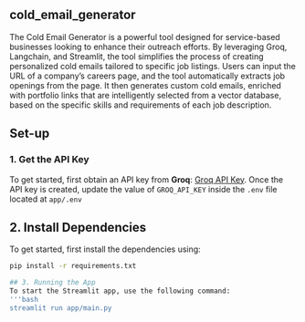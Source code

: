 ## cold_email_generator
The Cold Email Generator is a powerful tool designed for service-based businesses looking to enhance their outreach efforts. By leveraging Groq, Langchain, and Streamlit, the tool simplifies the process of creating personalized cold emails tailored to specific job listings. Users can input the URL of a company’s careers page, and the tool automatically extracts job openings from the page. It then generates custom cold emails, enriched with portfolio links that are intelligently selected from a vector database, based on the specific skills and requirements of each job description.

## Set-up

### 1. Get the API Key
To get started, first obtain an API key from **Groq**: [Groq API Key](https://console.groq.com/keys). Once the API key is created, update the value of `GROQ_API_KEY` inside the `.env` file located at `app/.env`

## 2. Install Dependencies
To get started, first install the dependencies using:
   ```bash
   pip install -r requirements.txt
  
## 3. Running the App
To start the Streamlit app, use the following command:
   '''bash
   streamlit run app/main.py


